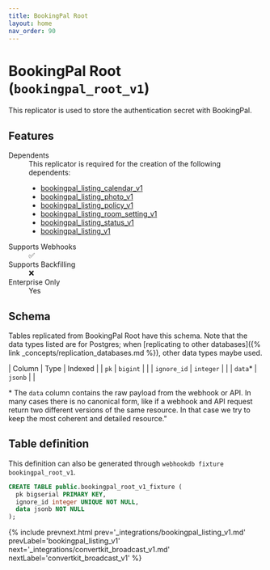 ```yaml
---
title: BookingPal Root
layout: home
nav_order: 90
---
```


# BookingPal Root (`bookingpal_root_v1`)

This replicator is used to store the authentication secret with BookingPal.

## Features

<dl>
<dt>Dependents</dt>
<dd>This replicator is required for the creation of the following dependents:
<ul>
<li><a href="{% link _integrations/bookingpal_listing_calendar_v1.md %}">bookingpal_listing_calendar_v1</a></li>
<li><a href="{% link _integrations/bookingpal_listing_photo_v1.md %}">bookingpal_listing_photo_v1</a></li>
<li><a href="{% link _integrations/bookingpal_listing_policy_v1.md %}">bookingpal_listing_policy_v1</a></li>
<li><a href="{% link _integrations/bookingpal_listing_room_setting_v1.md %}">bookingpal_listing_room_setting_v1</a></li>
<li><a href="{% link _integrations/bookingpal_listing_status_v1.md %}">bookingpal_listing_status_v1</a></li>
<li><a href="{% link _integrations/bookingpal_listing_v1.md %}">bookingpal_listing_v1</a></li>
</ul>
</dd>

<dt>Supports Webhooks</dt>
<dd>✅</dd>
<dt>Supports Backfilling</dt>
<dd>❌</dd>
<dt>Enterprise Only</dt>
<dd>Yes</dd>

</dl>

## Schema

Tables replicated from BookingPal Root have this schema.
Note that the data types listed are for Postgres;
when [replicating to other databases]({% link _concepts/replication_databases.md %}),
other data types maybe used.

| Column | Type | Indexed |
| `pk` | `bigint` |  |
| `ignore_id` | `integer` |  |
| `data`* | `jsonb` |  |

<span class="fs-3">* The `data` column contains the raw payload from the webhook or API.
In many cases there is no canonical form, like if a webhook and API request return
two different versions of the same resource.
In that case we try to keep the most coherent and detailed resource."</span>

## Table definition

This definition can also be generated through `webhookdb fixture bookingpal_root_v1`.

```sql
CREATE TABLE public.bookingpal_root_v1_fixture (
  pk bigserial PRIMARY KEY,
  ignore_id integer UNIQUE NOT NULL,
  data jsonb NOT NULL
);
```

{% include prevnext.html prev='_integrations/bookingpal_listing_v1.md' prevLabel='bookingpal_listing_v1' next='_integrations/convertkit_broadcast_v1.md' nextLabel='convertkit_broadcast_v1' %}

